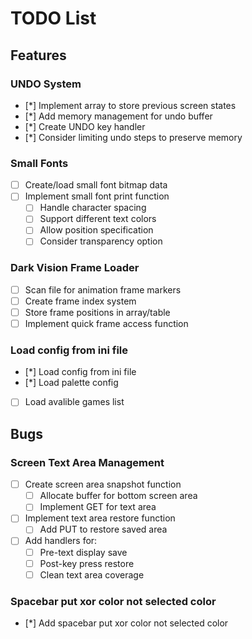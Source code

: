 # TODO List

## Features

### UNDO System
- [*] Implement array to store previous screen states
- [*] Add memory management for undo buffer
- [*] Create UNDO key handler
- [*] Consider limiting undo steps to preserve memory

### Small Fonts
- [ ] Create/load small font bitmap data
- [ ] Implement small font print function
  - [ ] Handle character spacing
  - [ ] Support different text colors
  - [ ] Allow position specification
  - [ ] Consider transparency option

### Dark Vision Frame Loader
- [ ] Scan file for animation frame markers
- [ ] Create frame index system
- [ ] Store frame positions in array/table
- [ ] Implement quick frame access function

### Load config from ini file
- [*] Load config from ini file
- [*] Load palette config
- [ ] Load avalible games list

## Bugs

### Screen Text Area Management
- [ ] Create screen area snapshot function
  - [ ] Allocate buffer for bottom screen area
  - [ ] Implement GET for text area
- [ ] Implement text area restore function
  - [ ] Add PUT to restore saved area
- [ ] Add handlers for:
  - [ ] Pre-text display save
  - [ ] Post-key press restore
  - [ ] Clean text area coverage

### Spacebar put xor color not selected color
- [*] Add spacebar put xor color not selected color
